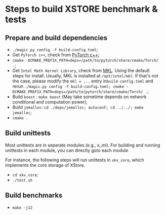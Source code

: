 # Steps to build XSTORE benchmark & tests

## Prepare and build dependencies

- `./magic.py config -f build-config.toml`;
- Get `PyTorch c++`, check from [PyTorch c++](https://pytorch.org/cppdocs/installing.html);
- `cmake -DCMAKE_PREFIX_PATH=deps=/path/to/pytorch/share/cmake/Torch/ .`;
- Get `Intel Math Kernel Library`, check from [MKL](https://software.intel.com/content/www/us/en/develop/tools/oneapi/components/onemkl.html). Using the default steps for install. Usually, MKL is installed at `/opt/intel/mkl`. If that's not the case, please modify the `mkl = ...` entry in`build-config.toml` and rerun `./magic.py config -f build-config.toml; cmake -DCMAKE_PREFIX_PATH=deps=/path/to/pytorch/share/cmake/Torch/ .`;
- Build `boost` : `make boost` (May take sometime depends on network conditional and computation power);
- Build `jemalloc`: `cd ./deps/jemalloc; autoconf; cd ../../; make jemalloc`;
- `cmake .`

## Build unittests

Most unittests are in separate modules (e.g., x_ml).
For building and running unittests in each module,
you can directly goto each module.

For instance, the following steps will run unittests in `xkv_core`,
which implements the core storage of XStore.

- `cd xkv_core`;
- `./test.sh`

## Build benchmarks

- `make -j12`
